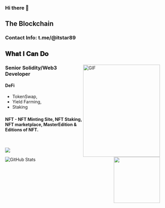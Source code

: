 ### Hi there 👋

<!--
**ITStar10/ITStar10** is a ✨ _special_ ✨ repository because its `README.md` (this file) appears on your GitHub profile.

Here are some ideas to get you started:

- 🔭 I’m currently working on ...
- 🌱 I’m currently learning ...
- 👯 I’m looking to collaborate on ...
- 🤔 I’m looking for help with ...
- 💬 Ask me about ...
- 📫 How to reach me: ...
- 😄 Pronouns: ...
- ⚡ Fun fact: ...
-->


<h2 font-weight="bold">The Blockchain</h2>
<h3>
  Contact Info: t.me/@itstar89
</h3>

## 𝐖𝐡𝐚𝐭 𝐈 𝐂𝐚𝐧 𝐃𝐨

<div>
<img align="right" alt="GIF" src="https://github.com/blockchainlover2019/blockchainlover2019/blob/main/logo.png" width="250" height="300" />

### Senior Solidity/Web3 Developer
#### DeFi 
  * TokenSwap, 
  * Yield Farming, 
  * Staking
##### 
#### NFT - NFT Minting Site, NFT Staking, NFT marketplace, MasterEdition & Editions of NFT.
<br />
  
![](https://komarev.com/ghpvc/?username=blockchainlover2019&color=dc143c)

![GitHub Stats](https://github-readme-stats.vercel.app/api?username=blockchainlover2019&show_icons=true)
  <img align="right" height="150px" src="https://github-readme-stats.vercel.app/api/top-langs?username=itstar89&layout=compact&theme=monokai&count_private=true">
</div>
